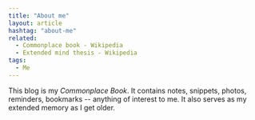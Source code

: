 ```yaml
---
title: "About me"
layout: article
hashtag: "about-me"
related:
  - Commonplace book - Wikipedia
  - Extended mind thesis - Wikipedia
tags:
  - Me
---
```

This blog is my *Commonplace Book*. It contains notes, snippets, photos, reminders, bookmarks -- anything of interest to me. It also serves as my extended memory as I get older.